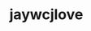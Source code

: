 ---
title: jaywcjlove
github: https://github.com/jaywcjlove
mode: dark
transition: 3s
archetype:
  - Little Bit of Everything
---